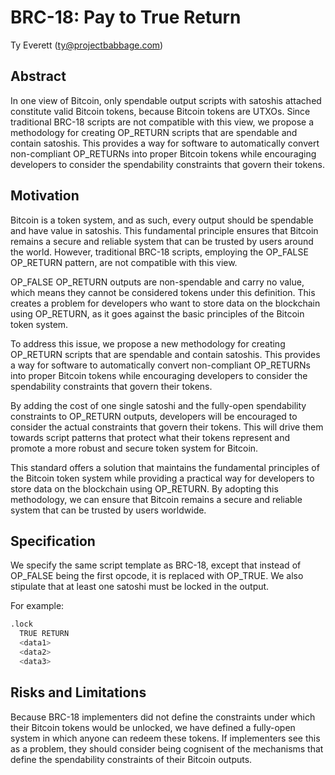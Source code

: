 # BRC-18: Pay to True Return

Ty Everett (ty@projectbabbage.com)

## Abstract

In one view of Bitcoin, only spendable output scripts with satoshis attached constitute valid Bitcoin tokens, because Bitcoin tokens are UTXOs. Since traditional BRC-18 scripts are not compatible with this view, we propose a methodology for creating OP_RETURN scripts that are spendable and contain satoshis. This provides a way for software to automatically convert non-compliant OP_RETURNs into proper Bitcoin tokens while encouraging developers to consider the spendability constraints that govern their tokens. 

## Motivation

Bitcoin is a token system, and as such, every output should be spendable and have value in satoshis. This fundamental principle ensures that Bitcoin remains a secure and reliable system that can be trusted by users around the world. However, traditional BRC-18 scripts, employing the OP_FALSE OP_RETURN pattern, are not compatible with this view.

OP_FALSE OP_RETURN outputs are non-spendable and carry no value, which means they cannot be considered tokens under this definition. This creates a problem for developers who want to store data on the blockchain using OP_RETURN, as it goes against the basic principles of the Bitcoin token system.

To address this issue, we propose a new methodology for creating OP_RETURN scripts that are spendable and contain satoshis. This provides a way for software to automatically convert non-compliant OP_RETURNs into proper Bitcoin tokens while encouraging developers to consider the spendability constraints that govern their tokens.

By adding the cost of one single satoshi and the fully-open spendability constraints to OP_RETURN outputs, developers will be encouraged to consider the actual constraints that govern their tokens. This will drive them towards script patterns that protect what their tokens represent and promote a more robust and secure token system for Bitcoin.

This standard offers a solution that maintains the fundamental principles of the Bitcoin token system while providing a practical way for developers to store data on the blockchain using OP_RETURN. By adopting this methodology, we can ensure that Bitcoin remains a secure and reliable system that can be trusted by users worldwide.

## Specification

We specify the same script template as BRC-18, except that instead of OP_FALSE being the first opcode, it is replaced with OP_TRUE. We also stipulate that at least one satoshi must be locked in the output.

For example:

```s
.lock
  TRUE RETURN
  <data1>
  <data2>
  <data3>
```

## Risks and Limitations

Because BRC-18 implementers did not define the constraints under which their Bitcoin tokens would be unlocked, we have defined a fully-open system in which anyone can redeem these tokens. If implementers see this as a problem, they should consider being cognisent of the mechanisms that define the spendability constraints of their Bitcoin outputs.
